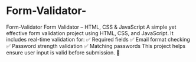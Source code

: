 # Form-Validator-
Form-Validator Form Validator – HTML, CSS &amp; JavaScript A simple yet effective form validation project using HTML, CSS, and JavaScript. It includes real-time validation for: ✅ Required fields ✅ Email format checking ✅ Password strength validation ✅ Matching passwords This project helps ensure user input is valid before submission. 🚀
